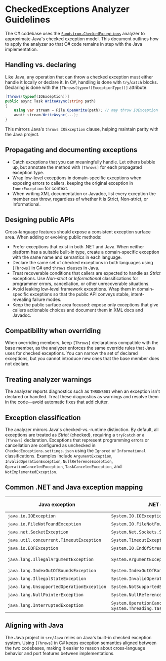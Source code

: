 # CheckedExceptions Analyzer Guidelines

The C# codebase uses the [`Sundstrom.CheckedExceptions`](https://github.com/sundstrom/checked-exceptions) analyzer to approximate Java's checked exception model. This document outlines how to apply the analyzer so that C# code remains in step with the Java implementation.

## Handling vs. declaring

Like Java, any operation that can throw a checked exception must either handle it locally or declare it. In C#, handling is done with `try`/`catch` blocks. Declaring is done with the `[Throws(typeof(ExceptionType))]` attribute:

```csharp
[Throws(typeof(IOException))]
public async Task WriteAsync(string path)
{
    using var stream = File.OpenWrite(path); // may throw IOException
    await stream.WriteAsync(...);
}
```

This mirrors Java's `throws IOException` clause, helping maintain parity with the Java project.

## Propagating and documenting exceptions

- Catch exceptions that you can meaningfully handle. Let others bubble up, but annotate the method with `[Throws]` for each propagated exception type.
- Wrap low-level exceptions in domain-specific exceptions when exposing errors to callers, keeping the original exception in `InnerException` for context.
- When writing XML documentation or Javadoc, list every exception the member can throw, regardless of whether it is Strict, Non-strict, or Informational.

## Designing public APIs

Cross-language features should expose a consistent exception surface area. When adding or evolving public methods:

- Prefer exceptions that exist in both .NET and Java. When neither platform has a suitable built-in type, create a domain-specific exception with the same name and semantics in each language.
- Declare the same set of checked exceptions in both languages using `[Throws]` in C# and `throws` clauses in Java.
- Treat recoverable conditions that callers are expected to handle as *Strict* exceptions. Use *Non-strict* or *Informational* classifications for programmer errors, cancellation, or other unrecoverable situations.
- Avoid leaking low-level framework exceptions. Wrap them in domain-specific exceptions so that the public API conveys stable, intent-revealing failure modes.
- Keep the public surface area focused: expose only exceptions that give callers actionable choices and document them in XML docs and Javadoc.

## Compatibility when overriding

When overriding members, keep `[Throws]` declarations compatible with the base member, as the analyzer enforces the same override rules that Java uses for checked exceptions. You can narrow the set of declared exceptions, but you cannot introduce new ones that the base member does not declare.

## Treating analyzer warnings

The analyzer reports diagnostics such as `THROWS001` when an exception isn't declared or handled. Treat these diagnostics as warnings and resolve them in the code—avoid automatic fixes that add clutter.

## Exception classification

The analyzer mirrors Java's checked-vs.-runtime distinction. By default, all exceptions are treated as *Strict* (checked), requiring a `try`/`catch` or a `[Throws]` declaration. Exceptions that represent programming errors or cancellation are configured as unchecked in `CheckedExceptions.settings.json` using the `Ignored` or `Informational` classifications. Examples include `ArgumentException`, `InvalidOperationException`, `NullReferenceException`, `OperationCanceledException`, `TaskCanceledException`, and `NotImplementedException`.

## Common .NET and Java exception mapping

| Java exception | .NET equivalent | C# classification |
| --- | --- | --- |
| `java.io.IOException` | `System.IO.IOException` | Strict |
| `java.io.FileNotFoundException` | `System.IO.FileNotFoundException` | Strict |
| `java.net.SocketException` | `System.Net.Sockets.SocketException` | Strict |
| `java.util.concurrent.TimeoutException` | `System.TimeoutException` | Strict |
| `java.io.EOFException` | `System.IO.EndOfStreamException` | Strict |
| `java.lang.IllegalArgumentException` | `System.ArgumentException` | Non-strict (Ignored) |
| `java.lang.IndexOutOfBoundsException` | `System.IndexOutOfRangeException` | Informational |
| `java.lang.IllegalStateException` | `System.InvalidOperationException` | Informational |
| `java.lang.UnsupportedOperationException` | `System.NotSupportedException` | Informational |
| `java.lang.NullPointerException` | `System.NullReferenceException` | Informational |
| `java.lang.InterruptedException` | `System.OperationCanceledException` / `System.Threading.Tasks.TaskCanceledException` | Informational |

## Aligning with Java

The Java project in `src/Java` relies on Java's built-in checked exception system. Using `[Throws]` in C# keeps exception semantics aligned between the two codebases, making it easier to reason about cross-language behavior and port features between implementations.

